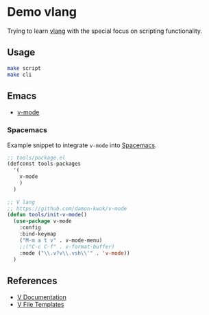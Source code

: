 # Demo vlang

Trying to learn [vlang](https://vlang.io) with the special focus on scripting functionality.

## Usage

```bash
make script
make cli
```

## Emacs

- [v-mode](https://github.com/damon-kwok/v-mode)

### Spacemacs

Example snippet to integrate `v-mode` into [Spacemacs](https://www.spacemacs.org).

```lisp
;; tools/package.el
(defconst tools-packages
  '(
    v-mode
    )
  )
  
;; V lang
;; https://github.com/damon-kwok/v-mode
(defun tools/init-v-mode()
  (use-package v-mode
    :config
    :bind-keymap
    ("M-m a t v" . v-mode-menu)
    ;;("C-c C-f" . v-format-buffer)
    :mode ("\\.v?v\\.vsh\\'" . 'v-mode))
  )
```

## References

- [V Documentation](https://github.com/vlang/v/blob/master/doc/docs.md)
- [V File Templates](https://github.com/vlang/v/blob/master/doc/docs.md#tmpl-for-embedding-and-parsing-v-template-files)
